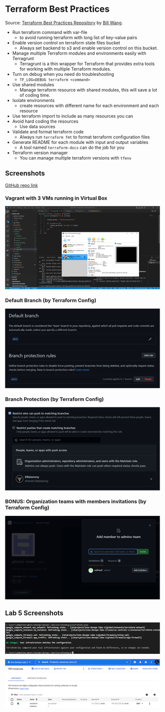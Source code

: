 # Terraform Best Practices

Source: [Terraform Best Practices Repository](https://github.com/ozbillwang/terraform-best-practices) by [Bill Wang](https://github.com/ozbillwang).

- Run terraform command with var-file
  - to avoid running terraform with long list of key-value pairs
- Enable version control on terraform state files bucket
  - Always set backend to s3 and enable version control on this bucket.
- Manage multiple Terraform modules and environments easily with Terragrunt
  - Terragrunt is a thin wrapper for Terraform that provides extra tools for working with multiple Terraform modules.
- Turn on debug when you need do troubleshooting
  - `TF_LOG=DEBUG terraform <command>`
- Use shared modules
  - Manage terraform resource with shared modules, this will save a lot of coding time.
- Isolate environments
  - create resources with different name for each environment and each resource
- Use terraform import to include as many resources you can
- Avoid hard coding the resources
  - Use data sources
- Validate and format terraform code
  - Always run `terraform fmt` to format terraform configuration files
- Generate README for each module with input and output variables
  - A tool named `terraform-docs` can do the job for you
- Terraform version manager
  - You can manage multiple terraform versions with `tfenv`

## Screenshots

[GitHub repo link](../https://github.com/elbatanony-devops/devops-terraform)

### Vagrant with 3 VMs running in Virtual Box

![Vagrant 3 VMs](../screenshots/terraform/vagrant-vms.png)

### Default Branch (by Terraform Config)

![Default Branch](../screenshots/terraform/default-branch.png)

### Branch Protection (by Terraform Config)

![Branch Protection](../screenshots/terraform/branch-protection.png)

### BONUS: Organization teams with members invitations (by Terraform Config)

![Team members](../screenshots/terraform/safinsaf-team.png)

## Lab 5 Screenshots

![Terraform Plan GCP](../screenshots/lab5/terraform-gcp-plan.png)

![GCP Console VM Instance](../screenshots/lab5/gcp-vm-instance.png)
